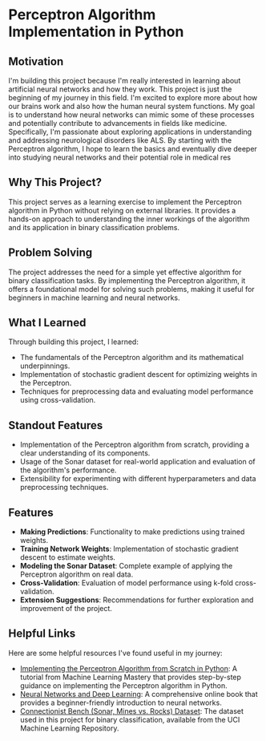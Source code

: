 # Perceptron Algorithm Implementation in Python

## Motivation
I'm building this project because I'm really interested in learning about artificial neural networks and how they work. This project is just the beginning of my journey in this field. I'm excited to explore more about how our brains work and also how the human neural system functions. My goal is to understand how neural networks can mimic some of these processes and potentially contribute to advancements in fields like medicine. Specifically, I'm passionate about exploring applications in understanding and addressing neurological disorders like ALS. By starting with the Perceptron algorithm, I hope to learn the basics and eventually dive deeper into studying neural networks and their potential role in medical res
## Why This Project?
This project serves as a learning exercise to implement the Perceptron algorithm in Python without relying on external libraries. It provides a hands-on approach to understanding the inner workings of the algorithm and its application in binary classification problems.

## Problem Solving
The project addresses the need for a simple yet effective algorithm for binary classification tasks. By implementing the Perceptron algorithm, it offers a foundational model for solving such problems, making it useful for beginners in machine learning and neural networks.

## What I Learned
Through building this project, I learned:
- The fundamentals of the Perceptron algorithm and its mathematical underpinnings.
- Implementation of stochastic gradient descent for optimizing weights in the Perceptron.
- Techniques for preprocessing data and evaluating model performance using cross-validation.

## Standout Features
- Implementation of the Perceptron algorithm from scratch, providing a clear understanding of its components.
- Usage of the Sonar dataset for real-world application and evaluation of the algorithm's performance.
- Extensibility for experimenting with different hyperparameters and data preprocessing techniques.

## Features
- **Making Predictions**: Functionality to make predictions using trained weights.
- **Training Network Weights**: Implementation of stochastic gradient descent to estimate weights.
- **Modeling the Sonar Dataset**: Complete example of applying the Perceptron algorithm on real data.
- **Cross-Validation**: Evaluation of model performance using k-fold cross-validation.
- **Extension Suggestions**: Recommendations for further exploration and improvement of the project.

## Helpful Links
Here are some helpful resources I've found useful in my journey:
- [Implementing the Perceptron Algorithm from Scratch in Python](https://machinelearningmastery.com/implement-perceptron-algorithm-scratch-python/): A tutorial from Machine Learning Mastery that provides step-by-step guidance on implementing the Perceptron algorithm in Python.
- [Neural Networks and Deep Learning](http://neuralnetworksanddeeplearning.com/): A comprehensive online book that provides a beginner-friendly introduction to neural networks.
- [Connectionist Bench (Sonar, Mines vs. Rocks) Dataset](https://archive.ics.uci.edu/dataset/151/connectionist+bench+sonar+mines+vs+rocks): The dataset used in this project for binary classification, available from the UCI Machine Learning Repository.
